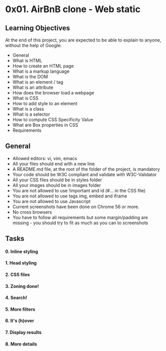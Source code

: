  # 0x01. AirBnB clone - Web static

## Learning Objectives
At the end of this project, you are expected to be able to explain to anyone, without the help of Google:
- General
- What is HTML
- How to create an HTML page
- What is a markup language
- What is the DOM
- What is an element / tag
- What is an attribute
- How does the browser load a webpage
- What is CSS
- How to add style to an element
- What is a class
- What is a selector
- How to compute CSS Specificity Value
- What are Box properties in CSS
- Requirements
## General
- Allowed editors: vi, vim, emacs
- All your files should end with a new line
- A README.md file, at the root of the folder of the project, is mandatory
- Your code should be W3C compliant and validate with W3C-Validator
- All your CSS files should be in styles folder
- All your images should be in images folder
- You are not allowed to use !important and id (#... in the CSS file)
- You are not allowed to use tags img, embed and iframe
- You are not allowed to use Javascript
- Current screenshots have been done on Chrome 56 or more.
- No cross browsers
- You have to follow all requirements but some margin/padding are missing - you should try to fit as much as you can to screenshots
## Tasks
#### 0. Inline styling 
#### 1. Head styling 
#### 2. CSS files
#### 3. Zoning done!
#### 4. Search!
#### 5. More filters 
#### 6. It's (h)over
#### 7. Display results 
#### 8. More details 
